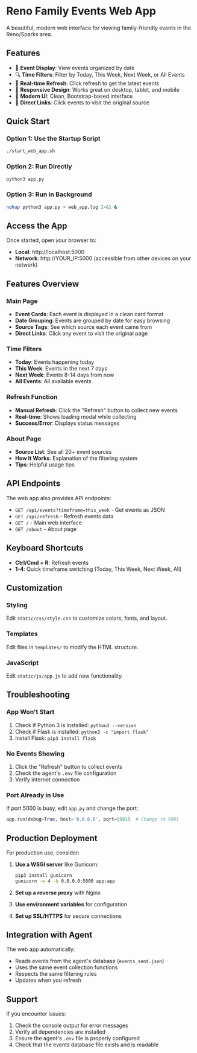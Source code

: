 # Reno Family Events Web App

A beautiful, modern web interface for viewing family-friendly events in the Reno/Sparks area.

## Features

- 📅 **Event Display**: View events organized by date
- 🔍 **Time Filters**: Filter by Today, This Week, Next Week, or All Events
- 🔄 **Real-time Refresh**: Click refresh to get the latest events
- 📱 **Responsive Design**: Works great on desktop, tablet, and mobile
- 🎨 **Modern UI**: Clean, Bootstrap-based interface
- 🔗 **Direct Links**: Click events to visit the original source

## Quick Start

### Option 1: Use the Startup Script
```bash
./start_web_app.sh
```

### Option 2: Run Directly
```bash
python3 app.py
```

### Option 3: Run in Background
```bash
nohup python3 app.py > web_app.log 2>&1 &
```

## Access the App

Once started, open your browser to:
- **Local**: http://localhost:5000
- **Network**: http://YOUR_IP:5000 (accessible from other devices on your network)

## Features Overview

### Main Page
- **Event Cards**: Each event is displayed in a clean card format
- **Date Grouping**: Events are grouped by date for easy browsing
- **Source Tags**: See which source each event came from
- **Direct Links**: Click any event to visit the original page

### Time Filters
- **Today**: Events happening today
- **This Week**: Events in the next 7 days
- **Next Week**: Events 8-14 days from now
- **All Events**: All available events

### Refresh Function
- **Manual Refresh**: Click the "Refresh" button to collect new events
- **Real-time**: Shows loading modal while collecting
- **Success/Error**: Displays status messages

### About Page
- **Source List**: See all 20+ event sources
- **How It Works**: Explanation of the filtering system
- **Tips**: Helpful usage tips

## API Endpoints

The web app also provides API endpoints:

- `GET /api/events?timeframe=this_week` - Get events as JSON
- `GET /api/refresh` - Refresh events data
- `GET /` - Main web interface
- `GET /about` - About page

## Keyboard Shortcuts

- **Ctrl/Cmd + R**: Refresh events
- **1-4**: Quick timeframe switching (Today, This Week, Next Week, All)

## Customization

### Styling
Edit `static/css/style.css` to customize colors, fonts, and layout.

### Templates
Edit files in `templates/` to modify the HTML structure.

### JavaScript
Edit `static/js/app.js` to add new functionality.

## Troubleshooting

### App Won't Start
1. Check if Python 3 is installed: `python3 --version`
2. Check if Flask is installed: `python3 -c "import flask"`
3. Install Flask: `pip3 install flask`

### No Events Showing
1. Click the "Refresh" button to collect events
2. Check the agent's `.env` file configuration
3. Verify internet connection

### Port Already in Use
If port 5000 is busy, edit `app.py` and change the port:
```python
app.run(debug=True, host='0.0.0.0', port=5001)  # Change to 5001
```

## Production Deployment

For production use, consider:

1. **Use a WSGI server** like Gunicorn:
   ```bash
   pip3 install gunicorn
   gunicorn -w 4 -b 0.0.0.0:5000 app:app
   ```

2. **Set up a reverse proxy** with Nginx

3. **Use environment variables** for configuration

4. **Set up SSL/HTTPS** for secure connections

## Integration with Agent

The web app automatically:
- Reads events from the agent's database (`events_sent.json`)
- Uses the same event collection functions
- Respects the same filtering rules
- Updates when you refresh

## Support

If you encounter issues:
1. Check the console output for error messages
2. Verify all dependencies are installed
3. Ensure the agent's `.env` file is properly configured
4. Check that the events database file exists and is readable
